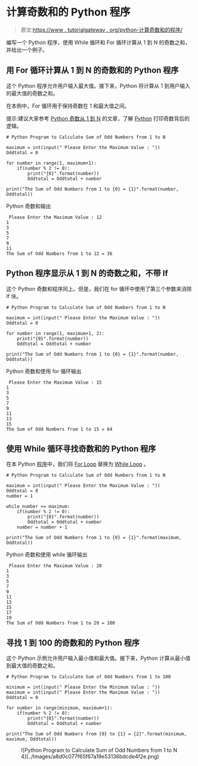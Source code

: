 # 计算奇数和的 Python 程序

> 原文:[https://www . tutorialgateway . org/python-计算奇数和的程序/](https://www.tutorialgateway.org/python-program-to-calculate-sum-of-odd-numbers/)

编写一个 Python 程序，使用 While 循环和 For 循环计算从 1 到 N 的奇数之和，并给出一个例子。

## 用 For 循环计算从 1 到 N 的奇数和的 Python 程序

这个 Python 程序允许用户输入最大值。接下来，Python 将计算从 1 到用户输入的最大值的奇数之和。

在本例中，For 循环用于保持奇数在 1 和最大值之间。

提示:建议大家参考 [Python 奇数从 1 到 N](https://www.tutorialgateway.org/python-program-to-print-odd-numbers-from-1-to-n/) 的文章，了解 [Python](https://www.tutorialgateway.org/python-tutorial/) 打印奇数背后的逻辑。

```
# Python Program to Calculate Sum of Odd Numbers from 1 to N

maximum = int(input(" Please Enter the Maximum Value : "))
Oddtotal = 0

for number in range(1, maximum+1):
    if(number % 2 != 0):
        print("{0}".format(number))
        Oddtotal = Oddtotal + number

print("The Sum of Odd Numbers from 1 to {0} = {1}".format(number, Oddtotal)) 
```

Python 奇数和输出

```
 Please Enter the Maximum Value : 12
1
3
5
7
9
11
The Sum of Odd Numbers from 1 to 12 = 36
```

## Python 程序显示从 1 到 N 的奇数之和，不带 If

这个 Python 奇数和程序同上。但是，我们在 for 循环中使用了第三个参数来消除 If 块。

```
# Python Program to Calculate Sum of Odd Numbers from 1 to N

maximum = int(input(" Please Enter the Maximum Value : "))
Oddtotal = 0

for number in range(1, maximum+1, 2):
    print("{0}".format(number))
    Oddtotal = Oddtotal + number

print("The Sum of Odd Numbers from 1 to {0} = {1}".format(number, Oddtotal))
```

Python 奇数和使用 for 循环输出

```
 Please Enter the Maximum Value : 15
1
3
5
7
9
11
13
15
The Sum of Odd Numbers from 1 to 15 = 64
```

## 使用 While 循环寻找奇数和的 Python 程序

在本 Python [程序](https://www.tutorialgateway.org/python-programming-examples/)中，我们将 [For Loop](https://www.tutorialgateway.org/python-for-loop/) 替换为 [While Loop](https://www.tutorialgateway.org/python-while-loop/) 。

```
# Python Program to Calculate Sum of Odd Numbers from 1 to N

maximum = int(input(" Please Enter the Maximum Value : "))
Oddtotal = 0
number = 1

while number <= maximum:
    if(number % 2 != 0):
        print("{0}".format(number))
        Oddtotal = Oddtotal + number
    number = number + 1

print("The Sum of Odd Numbers from 1 to {0} = {1}".format(maximum, Oddtotal))
```

Python 奇数和使用 while 循环输出

```
 Please Enter the Maximum Value : 20
1
3
5
7
9
11
13
15
17
19
The Sum of Odd Numbers from 1 to 20 = 100
```

## 寻找 1 到 100 的奇数和的 Python 程序

这个 Python 示例允许用户输入最小值和最大值。接下来，Python 计算从最小值到最大值的奇数之和。

```
# Python Program to Calculate Sum of Odd Numbers from 1 to 100

minimum = int(input(" Please Enter the Minimum Value : ")) 
maximum = int(input(" Please Enter the Maximum Value : "))
Oddtotal = 0

for number in range(minimum, maximum+1):
    if(number % 2 != 0):
        print("{0}".format(number))
        Oddtotal = Oddtotal + number

print("The Sum of Odd Numbers from {0} to {1} = {2}".format(minimum, maximum, Oddtotal))
```

<figure class="wp-block-image">![Python Program to Calculate Sum of Odd Numbers from 1 to N 4](../Images/a8d0c077f65f67a19e53136bdcde4f2e.png)</figure>